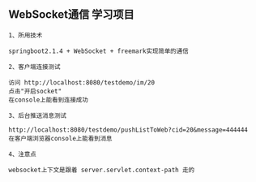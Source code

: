 ## WebSocket通信 学习项目
`1、所用技术`

    springboot2.1.4 + WebSocket + freemark实现简单的通信
    
`2、客户端连接测试`

    访问 http://localhost:8080/testdemo/im/20
    点击"开启socket"
    在console上能看到连接成功

`3、后台推送消息测试`

    http://localhost:8080/testdemo/pushListToWeb?cid=20&message=444444
    在客户端浏览器console上能看到消息
    
`4、注意点`
    
    websocket上下文是跟着 server.servlet.context-path 走的
    